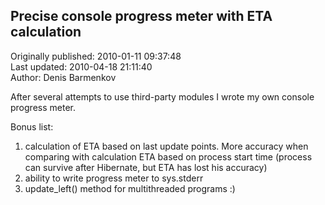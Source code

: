 ## Precise console progress meter with ETA calculation  
Originally published: 2010-01-11 09:37:48  
Last updated: 2010-04-18 21:11:40  
Author: Denis Barmenkov  
  
After several attempts to use third-party modules I wrote my own console progress meter.

Bonus list:

1. calculation of ETA based on last update points. More accuracy when comparing with calculation ETA based on process start time (process can survive after Hibernate, but ETA has lost his accuracy)
2. ability to write progress meter to sys.stderr
3. update_left() method for multithreaded programs :)
